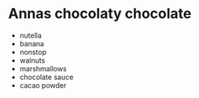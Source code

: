 # Annas chocolaty chocolate

- nutella
- banana
- nonstop
- walnuts
- marshmallows
- chocolate sauce
- cacao powder
